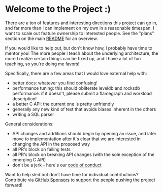# Welcome to the Project :)

There are a ton of features and interesting directions this project can go in, and
far more than I can implement on my own in a reasonable timespan. I want to scale out
feature ownership to interested people. See the "plans" section on the main
[README](/README.md) for an overview.

If you would like to help out, but don't know how, I probably have time to mentor you!
The more people I teach about the underlying architecture, the more I realize
certain things can be fixed up, and I have a lot of fun teaching, so you're doing me
favors!

Specifically, there are a few areas that I would love external help with:

* better docs: whatever you find confusing!
* performance tuning: this should obliterate leveldb and rocksdb performance.
  if it doesn't, please submit a flamegraph and workload description!
* a better C API: the current one is pretty unfriendly
* generally any new kind of test that avoids biases inherent in the others
* writing a SQL parser

General considerations:

* API changes and additions should begin by opening an issue, and later move to implementation after it's clear that we are interested in changing the API in the proposed way
* all PR's block on failing tests
* all PR's block on breaking API changes (with the sole exception of the emerging C API)
* don't be a jerk - here's our [code of conduct](./code-of-conduct.md)

Want to help sled but don't have time for individual contributions? Contribute via [GitHub Sponsors](https://github.com/sponsors/spacejam) to support the people pushing the project forward!
